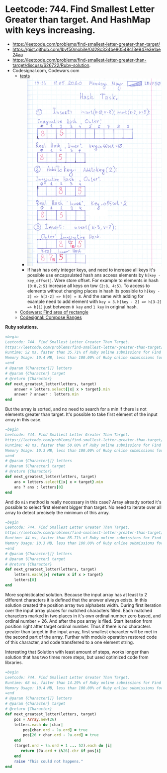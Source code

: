 # Leetcode: 744. Find Smallest Letter Greater than target. And HashMap with keys increasing.

- https://leetcode.com/problems/find-smallest-letter-greater-than-target/
- https://gist.github.com/lbvf50mobile/0d28c334be80548c13e947e3e1ae24aa
- https://leetcode.com/problems/find-smallest-letter-greater-than-target/discuss/626722/Ruby-solution.
- Codesignal.com, Codewars.com
    - [tests](https://gist.github.com/lbvf50mobile/2da4d365fc3ed3f92ac91ac05f498118)
        - ![hash_key_ofsset](hash_key_offset.png)
        - If hash has only integer keys, and need to increase all keys it's possible use encapsulated hash ans access elements by `h[key - key_offset]`. Were store offset. For example to elements in hash `{0:8,2:5}` increase all keys on tow `{2:8, 4:5}`. To access to elements without changing places in hash its possible to `h[key - 2] => h[2-2] => h[0] = 8`. And the same with adding for example need to add element with `key = 3`.  `h[key - 2] => h[3-2] => h[1]` just between `0 key` and `1 key` in original hash.
    - [Codewars: Find area of rectangle](https://gist.github.com/lbvf50mobile/1f2b0af48b44bf7128d56e6f5f10e0e2)
    - [Codesignal: Compose Ranges](https://gist.github.com/lbvf50mobile/3c96349a1a7ac006467640b8a61e2c9b)

**Ruby solutions.**  

```Ruby
=begin
Leetcode: 744. Find Smallest Letter Greater Than Target.
https://leetcode.com/problems/find-smallest-letter-greater-than-target/
Runtime: 52 ms, faster than 35.71% of Ruby online submissions for Find Smallest Letter Greater Than Target.
Memory Usage: 10.4 MB, less than 100.00% of Ruby online submissions for Find Smallest Letter Greater Than Target.
=end
# @param {Character[]} letters
# @param {Character} target
# @return {Character}
def next_greatest_letter(letters, target)
    answer = letters.select{|x| x > target}.min
    answer ? answer : letters.min
end
```

But the array is sorted, and no need to search for a min if there is not elements greater than target. It's possible to take first element of the input array in this case.

```Ruby
=begin
Leetcode: 744. Find Smallest Letter Greater Than Target.
https://leetcode.com/problems/find-smallest-letter-greater-than-target/submissions/
Runtime: 48 ms, faster than 50.00% of Ruby online submissions for Find Smallest Letter Greater Than Target.
Memory Usage: 10.3 MB, less than 100.00% of Ruby online submissions for Find Smallest Letter Greater Than Target.
=end
# @param {Character[]} letters
# @param {Character} target
# @return {Character}
def next_greatest_letter(letters, target)
    ans = letters.select{|x| x > target}.min
    ans ? ans : letters[0]
end
```

And do `min` method is really necessary in this case? Array already sorted it's possible to select first element bigger than target. No need to iterate over all array to detect precisely the minimum of this array. 

```Ruby
=begin
Leetcode: 744. Find Smallest Letter Greater Than Target.
https://leetcode.com/problems/find-smallest-letter-greater-than-target/submissions/
Runtime: 44 ms, faster than 85.71% of Ruby online submissions for Find Smallest Letter Greater Than Target.
Memory Usage: 10.3 MB, less than 100.00% of Ruby online submissions for Find Smallest Letter Greater Than Target.
=end
# @param {Character[]} letters
# @param {Character} target
# @return {Character}
def next_greatest_letter(letters, target)
    letters.each{|x| return x if x > target}
    letters[0]
end
```



More sophisticated solution. Because the input array has at least to 2 different characters it is defined that the answer always exists. In this solution created the position array two alphabets width. During first iteration over the input array places for matched characters filled. Each matched characters marked in two places in it's own ordinal number zero based, and ordinal number + 26. And after the pos array is filed. Start iteration from position right after target ordinal number. Thus if there is no characters greater than target in the input array, first smallest character will be met in the second part of the array. Further with modulo operation restored code of this character, and code transferred to a one element string.

Interesting that Solution with least amount of steps, works longer than solution that has two times more steps, but used optimized code from libraries.

```Ruby
=begin
Leetcode: 744. Find Smallest Letter Greater Than Target.
Runtime: 68 ms, faster than 14.29% of Ruby online submissions for Find Smallest Letter Greater Than Target.
Memory Usage: 10.4 MB, less than 100.00% of Ruby online submissions for Find Smallest Letter Greater Than Target.
=end
# @param {Character[]} letters
# @param {Character} target
# @return {Character}
def next_greatest_letter(letters, target)
    pos = Array.new(26)
    letters.each do |char|
        pos[char.ord - ?a.ord] = true
        pos[26 + char.ord - ?a.ord] = true
    end
    (target.ord - ?a.ord + 1 ... 52).each do |i|
       return (?a.ord + i%26).chr if pos[i]
    end
    raise "This could not happens."
end
```